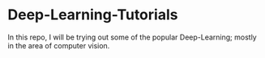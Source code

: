 # Deep-Learning-Tutorials
In this repo, I will be trying out some of the popular Deep-Learning; mostly in the area of computer vision.
